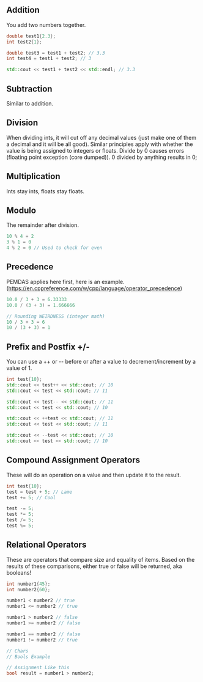 ## Addition
You add two numbers together.
```C++
double test1{2.3};
int test2{1};

double test3 = test1 + test2; // 3.3
int test4 = test1 + test2; // 3

std::cout << test1 + test2 << std::endl; // 3.3
```

## Subtraction
Similar to addition.

## Division
When dividing ints, it will cut off any decimal values (just make one of them a decimal and it will be all good). Similar principles apply with whether the value is being assigned to integers or floats. Divide by 0 causes errors (floating point exception (core dumped)). 0 divided by anything results in 0;

## Multiplication
Ints stay ints, floats stay floats.

## Modulo
The remainder after division.
```C++
10 % 4 = 2
3 % 1 = 0
4 % 2 = 0 // Used to check for even
```

## Precedence
PEMDAS applies here first, here is an example. (https://en.cppreference.com/w/cpp/language/operator_precedence)
```C++
10.0 / 3 + 3 = 6.33333
10.0 / (3 + 3) = 1.666666

// Rounding WEIRDNESS (integer math)
10 / 3 + 3 = 6
10 / (3 + 3) = 1
```

## Prefix and Postfix +/-
You can use a ++ or -- before or after a value to decrement/increment by a value of 1.
```C++
int test{10};
std::cout << test++ << std::cout; // 10
std::cout << test << std::cout; // 11

std::cout << test-- << std::cout; // 11
std::cout << test << std::cout; // 10

std::cout << ++test << std::cout; // 11
std::cout << test << std::cout; // 11

std::cout << --test << std::cout; // 10
std::cout << test << std::cout; // 10
```

## Compound Assignment Operators
These will do an operation on a value and then update it to the result.
```C++
int test{10};
test = test + 5; // Lame
test += 5; // Cool

test -= 5;
test *= 5;
test /= 5;
test %= 5;
```

## Relational Operators
These are operators that compare size and equality of items. Based on the results of these comparisons, either true or false will be returned, aka booleans!
```C++
int number1{45};
int number2{60};

number1 < number2 // true
number1 <= number2 // true

number1 > number2 // false
number1 >= number2 // false

number1 == number2 // false
number1 != number2 // true

// Chars
// Bools Example

// Assignment Like this
bool result = number1 > number2;

```